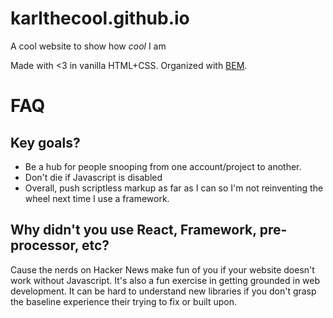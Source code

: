 # karlthecool.github.io
A cool website to show how *cool* I am

Made with <3 in vanilla HTML+CSS. Organized with [BEM](http://getbem.com/introduction/).

# FAQ

## Key goals?

* Be a hub for people snooping from one account/project to another.
* Don't die if Javascript is disabled
* Overall, push scriptless markup as far as I can so I'm not reinventing the wheel next time I use a framework.

## Why didn't you use React, Framework, pre-processor, etc?

Cause the nerds on Hacker News make fun of you if your website doesn't work without Javascript. It's also a fun exercise in getting grounded in web development. It can be hard to understand new libraries if you don't grasp the baseline experience their trying to fix or built upon.
